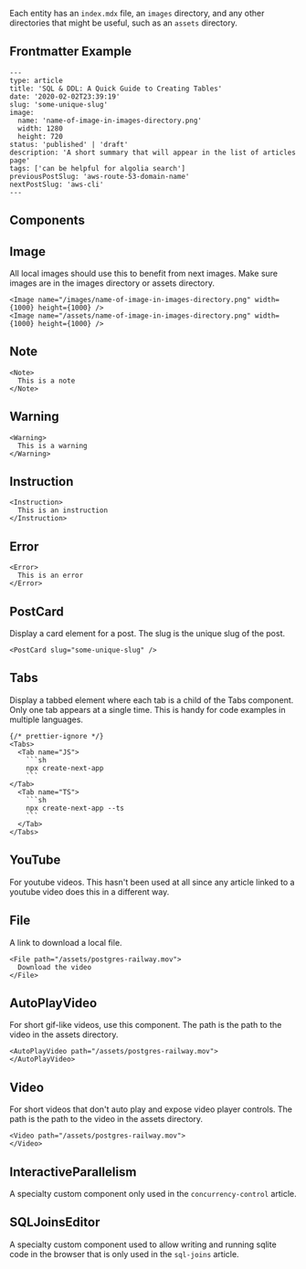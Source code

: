 Each entity has an `index.mdx` file, an `images` directory, and any other directories that might be useful, such as an `assets` directory. 

## Frontmatter Example

```mdx 
---
type: article
title: 'SQL & DDL: A Quick Guide to Creating Tables'
date: '2020-02-02T23:39:19'
slug: 'some-unique-slug'
image: 
  name: 'name-of-image-in-images-directory.png'
  width: 1280
  height: 720
status: 'published' | 'draft'
description: 'A short summary that will appear in the list of articles page'
tags: ['can be helpful for algolia search']
previousPostSlug: 'aws-route-53-domain-name'
nextPostSlug: 'aws-cli'
---
```

## Components

## Image

All local images should use this to benefit from next images. Make sure images are in the images directory or assets directory.

```mdx
<Image name="/images/name-of-image-in-images-directory.png" width={1000} height={1000} />
<Image name="/assets/name-of-image-in-images-directory.png" width={1000} height={1000} />
```

## Note

```mdx
<Note>
  This is a note
</Note>
```

## Warning

```mdx
<Warning>
  This is a warning
</Warning>
```

## Instruction

```mdx
<Instruction>
  This is an instruction
</Instruction>
```

## Error

```mdx
<Error>
  This is an error
</Error>
```

## PostCard

Display a card element for a post. The slug is the unique slug of the post.

```mdx
<PostCard slug="some-unique-slug" />
```

## Tabs

Display a tabbed element where each tab is a child of the Tabs component. Only one tab appears at a single time. This is handy for code examples in multiple languages.


```mdx
{/* prettier-ignore */}
<Tabs>
  <Tab name="JS">
    ```sh
    npx create-next-app
    ```
</Tab>
  <Tab name="TS">
    ```sh
    npx create-next-app --ts
    ```
  </Tab>
</Tabs>
```


## YouTube

For youtube videos. This hasn't been used at all since any article linked to a youtube video does this in a different way.


## File

A link to download a local file. 

```mdx
<File path="/assets/postgres-railway.mov">
  Download the video
</File>
```

## AutoPlayVideo

For short gif-like videos, use this component. The path is the path to the video in the assets directory.

```mdx
<AutoPlayVideo path="/assets/postgres-railway.mov">
</AutoPlayVideo>
```


## Video

For short videos that don't auto play and expose video player controls. The path is the path to the video in the assets directory.

```mdx
<Video path="/assets/postgres-railway.mov">
</Video>
```

## InteractiveParallelism

A specialty custom component only used in the `concurrency-control` article. 

## SQLJoinsEditor

A specialty custom component used to allow writing and running sqlite code in the browser that is only used in the `sql-joins` article.